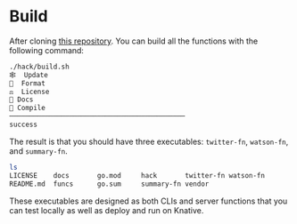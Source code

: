 # Build

After cloning [this repository](https://github.com/maximilien/knfun). You can build all the functions with the following command:

```bash
./hack/build.sh
🕸️  Update
🧽  Format
⚖️  License
📖 Docs
🚧 Compile
────────────────────────────────────────────
success
```

The result is that you should have three executables: `twitter-fn`, `watson-fn`, and `summary-fn`. 

```bash
ls
LICENSE    docs       go.mod     hack       twitter-fn watson-fn
README.md  funcs      go.sum     summary-fn vendor
```

These executables are designed as both CLIs and server functions that you can test locally as well as deploy and run on Knative.